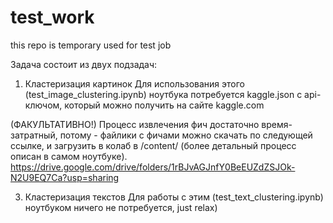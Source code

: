 # test_work
this repo is temporary used for test job

Задача состоит из двух подзадач:
1. Кластеризация картинок
Для использования этого (test_image_clustering.ipynb) ноутбука потребуется kaggle.json с api-ключом, который можно получить на сайте kaggle.com

(ФАКУЛЬТАТИВНО!)
Процесс извлечения фич достаточно время-затратный, потому - файлики с фичами можно скачать по следующей ссылке, и загрузить в колаб в /content/ (более детальный процесс описан в самом ноутбуке).
https://drive.google.com/drive/folders/1rBJvAGJnfY0BeEUZdZSJOk-N2U9EQ7Ca?usp=sharing

3. Кластеризация текстов
Для работы с этим (test_text_clustering.ipynb) ноутбуком ничего не потребуется, just relax)

